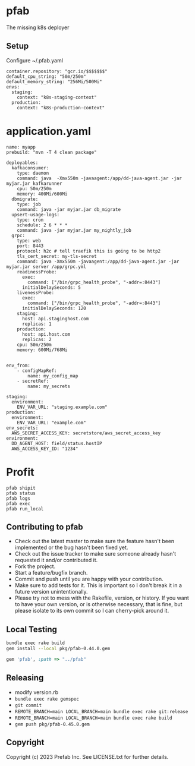 pfab
===================

The missing k8s deployer


## Setup

Configure ~/.pfab.yaml
```
container.repository: "gcr.io/$$$$$$$"
default_cpu_string: "50m/250m"
default_memory_string: "256Mi/500Mi"
envs: 
  staging:
    context: "k8s-staging-context"
  production:
    context: "k8s-production-context"
```

# application.yaml
```$yaml
name: myapp
prebuild: "mvn -T 4 clean package"

deployables:
  kafkaconsumer:
    type: daemon
    command: java  -Xmx550m -javaagent:/app/dd-java-agent.jar -jar myjar.jar kafkarunner
    cpu: 50m/250m
    memory: 400Mi/600Mi
  dbmigrate:
    type: job
    command: java -jar myjar.jar db_migrate
  upsert-usage-logs:
    type: cron
    schedule: 2 6 * * *
    command: java -jar myjar.jar my_nightly_job
  grpc:
    type: web
    port: 8443
    protocol: h2c # tell traefik this is going to be http2
    tls_cert_secret: my-tls-secret
    command: java -Xmx550m -javaagent:/app/dd-java-agent.jar -jar myjar.jar server /app/grpc.yml
    readinessProbe:
      exec:
        command: ["/bin/grpc_health_probe", "-addr=:8443"]
      initialDelaySeconds: 5
    livenessProbe:
      exec:
        command: ["/bin/grpc_health_probe", "-addr=:8443"]
      initialDelaySeconds: 120
    staging:
      host: api.staginghost.com
      replicas: 1
    production:
      host: api.host.com
      replicas: 2
    cpu: 50m/250m
    memory: 600Mi/768Mi


env_from:
    - configMapRef:
        name: my_config_map
    - secretRef:
        name: my_secrets

staging:
  environment:
    ENV_VAR_URL: "staging.example.com"
production:
  environment:
    ENV_VAR_URL: "example.com"
env_secrets:
  AWS_SECRET_ACCESS_KEY: secretstore/aws_secret_access_key
environment:
  DD_AGENT_HOST: field/status.hostIP
  AWS_ACCESS_KEY_ID: "1234"
```



# Profit
```
pfab shipit
pfab status
pfab logs
pfab exec
pfab run_local
```

Contributing to pfab
------------------------------------------

-   Check out the latest master to make sure the feature hasn't been
    implemented or the bug hasn't been fixed yet.
-   Check out the issue tracker to make sure someone already hasn't
    requested it and/or contributed it.
-   Fork the project.
-   Start a feature/bugfix branch.
-   Commit and push until you are happy with your contribution.
-   Make sure to add tests for it. This is important so I don't break it
    in a future version unintentionally.
-   Please try not to mess with the Rakefile, version, or history. If
    you want to have your own version, or is otherwise necessary, that
    is fine, but please isolate to its own commit so I can cherry-pick
    around it.

Local Testing
-----------------------------------------
```bash
bundle exec rake build
gem install --local pkg/pfab-0.44.0.gem
```
```ruby
gem 'pfab', :path => "../pfab"
```

Releasing
-----------------------------------------

- modify version.rb
- ```bundle exec rake gemspec```
- ```git commit ```
- ```REMOTE_BRANCH=main LOCAL_BRANCH=main bundle exec rake git:release```
- ```REMOTE_BRANCH=main LOCAL_BRANCH=main bundle exec rake build```
- ```gem push pkg/pfab-0.45.0.gem```

Copyright
---------

Copyright (c) 2023 Prefab Inc. See
LICENSE.txt for further details.
